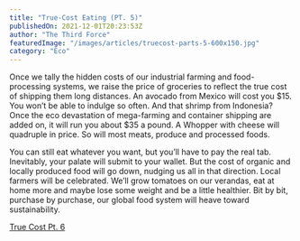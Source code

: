 ```yaml
---
title: "True-Cost Eating (PT. 5)"
publishedOn: 2021-12-01T20:23:53Z
author: "The Third Force"
featuredImage: "/images/articles/truecost-parts-5-600x150.jpg"
category: "Eco"
---
```


Once we tally the hidden costs of our industrial farming and food-processing systems, we raise the price of groceries to reflect the true cost of shipping them long distances. An avocado from Mexico will cost you $15. You won’t be able to indulge so often. And that shrimp from Indonesia? Once the eco devastation of mega-farming and container shipping are added on, it will run you about $35 a pound. A Whopper with cheese will quadruple in price. So will most meats, produce and processed foods.

You can still eat whatever you want, but you’ll have to pay the real tab. Inevitably, your palate will submit to your wallet. But the cost of organic and locally produced food will go down, nudging us all in that direction. Local farmers will be celebrated. We’ll grow tomatoes on our verandas, eat at home more and maybe lose some weight and be a little healthier. Bit by bit, purchase by purchase, our global food system will heave toward sustainability.

[True Cost Pt. 6](http://www.adbusters.org/article/true-cost-shipping-pt-6)

